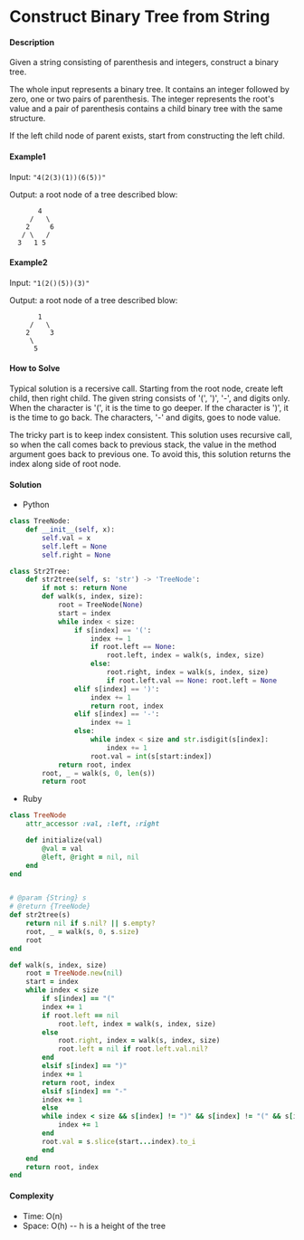 # Construct Binary Tree from String

#### Description

Given a string consisting of parenthesis and integers,
construct a binary tree.

The whole input represents a binary tree. It contains an integer followed by zero, one or two pairs of parenthesis. The integer represents the root's value and a pair of parenthesis contains a child binary tree with the same structure.

If the left child node of parent exists, start from constructing the left child.

#### Example1

Input: `"4(2(3)(1))(6(5))"`

Output: a root node of a tree described blow:

```
       4
     /   \
    2     6
   / \   / 
  3   1 5   
```

#### Example2

Input: `"1(2()(5))(3)"`

Output: a root node of a tree described blow:

```
       1
     /   \
    2     3
     \
      5
```

#### How to Solve

Typical solution is a recersive call.
Starting from the root node, create left child, then right child.
The given string consists of '(', ')', '-', and digits only.
When the character is '(', it is the time to go deeper.
If the character is ')', it is the time to go back.
The characters, '-' and digits, goes to node value.

The tricky part is to keep index consistent.
This solution uses recursive call, so when the call comes back to previous stack, the value in the method argument goes back to
previous one.
To avoid this, this solution returns the index along side of root node.

#### Solution
- Python
```python
class TreeNode:
    def __init__(self, x):
        self.val = x
        self.left = None
        self.right = None

class Str2Tree:
    def str2tree(self, s: 'str') -> 'TreeNode':
        if not s: return None
        def walk(s, index, size):
            root = TreeNode(None)
            start = index
            while index < size:
                if s[index] == '(':
                    index += 1
                    if root.left == None:
                        root.left, index = walk(s, index, size)
                    else:
                        root.right, index = walk(s, index, size)
                        if root.left.val == None: root.left = None
                elif s[index] == ')':
                    index += 1
                    return root, index
                elif s[index] == '-':
                    index += 1
                else:
                    while index < size and str.isdigit(s[index]:
                        index += 1
                    root.val = int(s[start:index])
            return root, index
        root, _ = walk(s, 0, len(s))
        return root        
```
- Ruby
```ruby
class TreeNode
    attr_accessor :val, :left, :right

    def initialize(val)
        @val = val
        @left, @right = nil, nil
    end
end


# @param {String} s
# @return {TreeNode}
def str2tree(s)
    return nil if s.nil? || s.empty?
    root, _ = walk(s, 0, s.size)
    root
end

def walk(s, index, size)
    root = TreeNode.new(nil)
    start = index
    while index < size
        if s[index] == "("
        index += 1
        if root.left == nil
            root.left, index = walk(s, index, size)
        else
            root.right, index = walk(s, index, size)
            root.left = nil if root.left.val.nil?
        end
        elsif s[index] == ")"
        index += 1
        return root, index
        elsif s[index] == "-"
        index += 1
        else
        while index < size && s[index] != ")" && s[index] != "(" && s[index] != "-"
            index += 1
        end
        root.val = s.slice(start...index).to_i
        end
    end
    return root, index
end
```

#### Complexity
- Time: O(n)
- Space: O(h) -- h is a height of the tree

